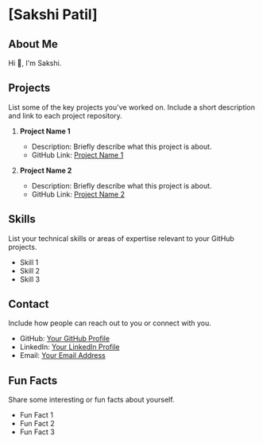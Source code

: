 # [Sakshi Patil]

## About Me

Hi 👋, I'm Sakshi.

## Projects

List some of the key projects you've worked on. Include a short description and link to each project repository.

1. **Project Name 1**
   - Description: Briefly describe what this project is about.
   - GitHub Link: [Project Name 1](link)

2. **Project Name 2**
   - Description: Briefly describe what this project is about.
   - GitHub Link: [Project Name 2](link)

## Skills

List your technical skills or areas of expertise relevant to your GitHub projects.

- Skill 1
- Skill 2
- Skill 3

## Contact

Include how people can reach out to you or connect with you.

- GitHub: [Your GitHub Profile](https://github.com/black-blip/black-blip)
- LinkedIn: [Your LinkedIn Profile](https://www.linkedin.com/in/sakshipatil02/)
- Email: [Your Email Address](mailto:sakship2499@gmail.com)

## Fun Facts

Share some interesting or fun facts about yourself.

- Fun Fact 1
- Fun Fact 2
- Fun Fact 3
